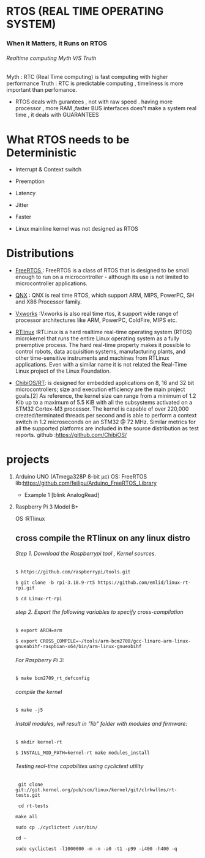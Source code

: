# RTOS (REAL TIME OPERATING SYSTEM) 
### When it Matters, it Runs on RTOS

###### Realtime computing Myth V/S Truth
Myth : RTC (Real Time computing) is fast computing with higher performance 
Truth : RTC is predictable computing , timeliness is more important than perfomance.
- RTOS deals with gurantees , not with raw speed . having more processor , more RAM ,faster BUS interfaces does't make a system real time , it deals with GUARANTEES


# What RTOS needs to be Deterministic
* Interrupt & Context switch

* Preemption

* Latency

* Jitter

* Faster

* Linux mainline kernel was not designed as RTOS

# Distributions 

* <a href="https://www.freertos.org/about-RTOS.html">FreeRTOS </a>:  FreeRTOS is a class of RTOS that is designed to be small enough to run on a microcontroller - although its use is not limited to microcontroller applications.

 
* <a href="http://blackberry.qnx.com/en/sdp7">QNX</a> : QNX is real time RTOS, which support ARM, MIPS, PowerPC, SH and X86 Processor family.
* <a href="https://www.windriver.com/products/vxworks">Vxworks</a> :Vxworks is also real time rtos, it support wide range of processor architectures like ARM, PowerPC, ColdFire, MIPS etc.

* <a href="http://www.rtlinux.org/">RTlinux</a> :RTLinux is a hard realtime real-time operating system (RTOS) microkernel that runs the entire Linux operating system as a fully preemptive process. The hard real-time property makes it possible to control robots, data acquisition systems, manufacturing plants, and other time-sensitive instruments and machines from RTLinux applications. Even with a similar name it is not related the Real-Time Linux project of the Linux Foundation.

* <a href="http://www.chibios.org/dokuwiki/doku.php">ChibiOS/RT</a>: is designed for embedded applications on 8, 16 and 32 bit microcontrollers; size and execution efficiency are the main project goals.[2] As reference, the kernel size can range from a minimum of 1.2 Kib up to a maximum of 5.5 KiB with all the subsystems activated on a STM32 Cortex-M3 processor. The kernel is capable of over 220,000 created/terminated threads per second and is able to perform a context switch in 1.2 microseconds on an STM32 @ 72 MHz. Similar metrics for all the supported platforms are included in the source distribution as test reports. 
github :https://github.com/ChibiOS/

# projects
1. Arduino UNO (ATmega328P 8-bit μc)
   OS: FreeRTOS
   lib:https://github.com/feilipu/Arduino_FreeRTOS_Library
   * Example 1 [blink AnalogRead]
2. Raspberry Pi 3 Model B+ 

   OS :RTlinux
   ## cross compile the RTlinux on any linux distro
   ###### Step 1. Download the Raspberrypi tool , Kernel sources. 
   ```$ https://github.com/raspberrypi/tools.git```
   
   ```$ git clone -b rpi-3.18.9-rt5 https://github.com/emlid/linux-rt-rpi.git```
   
    ```$ cd Linux-rt-rpi```
   ###### step 2. Export the following variables to specify cross-compilation 
    ```$ export ARCH=arm```
   
    ```$ export CROSS_COMPILE=~/tools/arm-bcm2708/gcc-linaro-arm-linux-gnueabihf-raspbian-x64/bin/arm-linux-gnueabihf```
   
   
   ###### For Raspberry Pi 3:

    ```$ make bcm2709_rt_defconfig```
   ###### compile the kernel
     ```$ make -j5```
   ###### Install modules, will result in "lib" folder with modules and firmware:
    ```$ mkdir kernel-rt```
  
    ```$ INSTALL_MOD_PATH=kernel-rt make modules_install```
   ###### Testing real-time capabilites using cyclictest utility
    ``` git clone git://git.kernel.org/pub/scm/linux/kernel/git/clrkwllms/rt-tests.git```
  
    ``` cd rt-tests```
 
    ```make all```

    ```sudo cp ./cyclictest /usr/bin/```

    ```cd ~```

    ```sudo cyclictest -l1000000 -m -n -a0 -t1 -p99 -i400 -h400 -q```
